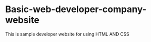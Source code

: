 # Basic-web-developer-company-website
<p>This is sample developer website for using HTML AND CSS</p>